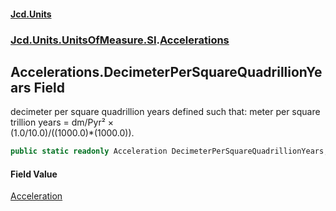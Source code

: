 #### [Jcd.Units](index.md 'index')
### [Jcd.Units.UnitsOfMeasure.SI](Jcd.Units.UnitsOfMeasure.SI.md 'Jcd.Units.UnitsOfMeasure.SI').[Accelerations](Accelerations.md 'Jcd.Units.UnitsOfMeasure.SI.Accelerations')

## Accelerations.DecimeterPerSquareQuadrillionYears Field

decimeter per square quadrillion years defined such that: meter per square trillion years = dm/Pyr² ×  
(1.0/10.0)/((1000.0)*(1000.0)).

```csharp
public static readonly Acceleration DecimeterPerSquareQuadrillionYears;
```

#### Field Value
[Acceleration](Acceleration.md 'Jcd.Units.UnitTypes.Acceleration')